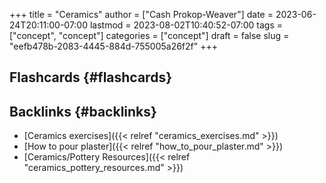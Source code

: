 +++
title = "Ceramics"
author = ["Cash Prokop-Weaver"]
date = 2023-06-24T20:11:00-07:00
lastmod = 2023-08-02T10:40:52-07:00
tags = ["concept", "concept"]
categories = ["concept"]
draft = false
slug = "eefb478b-2083-4445-884d-755005a26f2f"
+++

## Flashcards {#flashcards}


## Backlinks {#backlinks}

-   [Ceramics exercises]({{< relref "ceramics_exercises.md" >}})
-   [How to pour plaster]({{< relref "how_to_pour_plaster.md" >}})
-   [Ceramics/Pottery Resources]({{< relref "ceramics_pottery_resources.md" >}})
